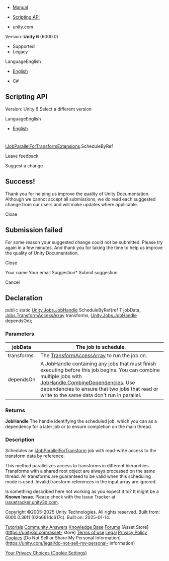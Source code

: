 [ ]()

  * [Manual](../Manual/index.html)
  * [Scripting API](../ScriptReference/index.html)

  * [unity.com](https://unity.com/)

Version: **Unity 6** (6000.0)

  * Supported
  * Legacy

LanguageEnglish

  * [English]()

  * C#

[ ](https://docs.unity3d.com)

## Scripting API

Version: Unity 6 Select a different version

LanguageEnglish

  * [English]()

#
[IJobParallelForTransformExtensions](Jobs.IJobParallelForTransformExtensions.html).ScheduleByRef

Leave feedback

Suggest a change

## Success!

Thank you for helping us improve the quality of Unity Documentation. Although
we cannot accept all submissions, we do read each suggested change from our
users and will make updates where applicable.

Close

## Submission failed

For some reason your suggested change could not be submitted. Please <a>try
again</a> in a few minutes. And thank you for taking the time to help us
improve the quality of Unity Documentation.

Close

Your name Your email Suggestion* Submit suggestion

Cancel

[ ]()

## Declaration

public static [Unity.Jobs.JobHandle](Unity.Jobs.JobHandle.html)
ScheduleByRef(ref T jobData,
[Jobs.TransformAccessArray](Jobs.TransformAccessArray.html) transforms,
[Unity.Jobs.JobHandle](Unity.Jobs.JobHandle.html) dependsOn);

### Parameters

jobData | The job to schedule.  
---|---  
transforms | The [TransformAccessArray](Jobs.TransformAccessArray.html) to run the job on.  
dependsOn | A JobHandle containing any jobs that must finish executing before this job begins. You can combine multiple jobs with [JobHandle.CombineDependencies](Unity.Jobs.JobHandle.CombineDependencies.html). Use dependencies to ensure that two jobs that read or write to the same data don't run in parallel.  
  
### Returns

**JobHandle** The handle identifying the scheduled job, which you can as a
dependency for a later job or to ensure completion on the main thread.

### Description

Schedules an [IJobParallelForTransform](Jobs.IJobParallelForTransform.html)
job with read-write access to the transform data by reference.

This method parallelizes access to transforms in different hierarchies.
Transforms with a shared root object are always processed on the same thread.
All transforms are guaranteed to be valid when this scheduling mode is used.
Invalid transform references in the input array are ignored.

Is something described here not working as you expect it to? It might be a
**Known Issue**. Please check with the Issue Tracker at
[issuetracker.unity3d.com](https://issuetracker.unity3d.com).

Copyright ©2005-2025 Unity Technologies. All rights reserved. Built from:
6000.0.36f1 (02b661dc617c). Built on: 2025-01-14.

[Tutorials](https://unity3d.com/learn) [Community
Answers](https://answers.unity3d.com) [Knowledge
Base](https://support.unity3d.com/hc/en-us)
[Forums](https://forum.unity3d.com) [Asset Store](https://unity3d.com/asset-
store) [Terms of use](https://docs.unity3d.com/Manual/TermsOfUse.html)
[Legal](https://unity.com/legal) [Privacy
Policy](https://unity.com/legal/privacy-policy)
[Cookies](https://unity.com/legal/cookie-policy) [Do Not Sell or Share My
Personal Information](https://unity.com/legal/do-not-sell-my-personal-
information)

[Your Privacy Choices (Cookie Settings)](javascript:void\(0\);)

